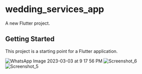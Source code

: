 # wedding_services_app

A new Flutter project.

## Getting Started

This project is a starting point for a Flutter application.

![WhatsApp Image 2023-03-03 at 9 17 56 PM](https://user-images.githubusercontent.com/117267127/222972657-57ef8569-d462-44c4-8dd7-938545f2db32.jpeg)
![Screenshot_6](https://user-images.githubusercontent.com/117267127/222972675-9f308b3e-3915-49b7-a450-dae1d2131d90.png)
![Screenshot_5](https://user-images.githubusercontent.com/117267127/222972684-1498f21d-7b96-47d8-b18c-677aba53b9f9.png)
